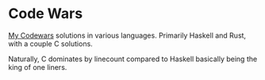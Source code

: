 # Code Wars
[My Codewars](https://www.codewars.com/users/rottenfishbone) solutions in various languages. Primarily Haskell and Rust, with a couple C solutions. 

Naturally, C dominates by linecount compared to Haskell basically being the king of one liners. 
